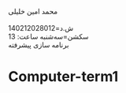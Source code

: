 محمد امین خلیلی<br>                                       
ش.د=140212028012<br>
سکشن=سه‌شنبه ساعت: 13<br>
 برنامه سازی پیشرفته
# Computer-term1
